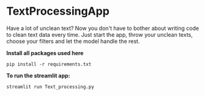 # TextProcessingApp
Have a lot of unclean text? Now you don't have to bother about writing code to clean text data every time. Just start the app, throw your unclean texts, choose your filters and let the model handle the rest. 




<b>Install all packages used here</b>
```
pip install -r requirements.txt
```

<b>To run the streamlit app:</b>
```
streamlit run Text_processing.py
```


